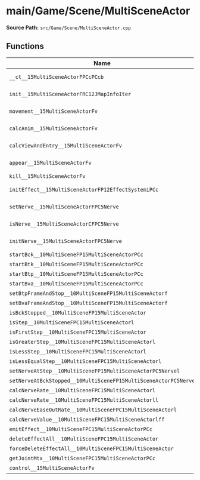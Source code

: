 # main/Game/Scene/MultiSceneActor

**Source Path:** `src/Game/Scene/MultiSceneActor.cpp`

## Functions

| Name | Address | Match % |
|------|---------|---------|
| `__ct__15MultiSceneActorFPCcPCcb` | `0x80341844` | :white_check_mark: (100.0%) |
| `init__15MultiSceneActorFRC12JMapInfoIter` | `0x80341900` | :white_check_mark: (100.0%) |
| `movement__15MultiSceneActorFv` | `0x80341904` | :white_check_mark: (100.0%) |
| `calcAnim__15MultiSceneActorFv` | `0x80341970` | :white_check_mark: (100.0%) |
| `calcViewAndEntry__15MultiSceneActorFv` | `0x803419FC` | :white_check_mark: (100.0%) |
| `appear__15MultiSceneActorFv` | `0x80341A40` | :white_check_mark: (100.0%) |
| `kill__15MultiSceneActorFv` | `0x80341A58` | :x: (0.0%) |
| `initEffect__15MultiSceneActorFP12EffectSystemiPCc` | `0x80341A9C` | :white_check_mark: (100.0%) |
| `setNerve__15MultiSceneActorFPC5Nerve` | `0x80341B10` | :white_check_mark: (100.0%) |
| `isNerve__15MultiSceneActorCFPC5Nerve` | `0x80341B18` | :white_check_mark: (100.0%) |
| `initNerve__15MultiSceneActorFPC5Nerve` | `0x80341B54` | :white_check_mark: (100.0%) |
| `startBck__10MultiSceneFP15MultiSceneActorPCc` | `0x80341BA8` | :x: (0.0%) |
| `startBtk__10MultiSceneFP15MultiSceneActorPCc` | `0x80341BB4` | :x: (0.0%) |
| `startBtp__10MultiSceneFP15MultiSceneActorPCc` | `0x80341BBC` | :x: (0.0%) |
| `startBva__10MultiSceneFP15MultiSceneActorPCc` | `0x80341BC4` | :x: (0.0%) |
| `setBtpFrameAndStop__10MultiSceneFP15MultiSceneActorf` | `0x80341BCC` | :x: (0.0%) |
| `setBvaFrameAndStop__10MultiSceneFP15MultiSceneActorf` | `0x80341C24` | :x: (0.0%) |
| `isBckStopped__10MultiSceneFP15MultiSceneActor` | `0x80341C7C` | :x: (0.0%) |
| `isStep__10MultiSceneFPC15MultiSceneActorl` | `0x80341C84` | :x: (0.0%) |
| `isFirstStep__10MultiSceneFPC15MultiSceneActor` | `0x80341C9C` | :x: (0.0%) |
| `isGreaterStep__10MultiSceneFPC15MultiSceneActorl` | `0x80341CB0` | :x: (0.0%) |
| `isLessStep__10MultiSceneFPC15MultiSceneActorl` | `0x80341CD0` | :x: (0.0%) |
| `isLessEqualStep__10MultiSceneFPC15MultiSceneActorl` | `0x80341CF0` | :x: (0.0%) |
| `setNerveAtStep__10MultiSceneFP15MultiSceneActorPC5Nervel` | `0x80341D0C` | :x: (0.0%) |
| `setNerveAtBckStopped__10MultiSceneFP15MultiSceneActorPC5Nerve` | `0x80341D28` | :x: (0.0%) |
| `calcNerveRate__10MultiSceneFPC15MultiSceneActorl` | `0x80341D78` | :x: (0.0%) |
| `calcNerveRate__10MultiSceneFPC15MultiSceneActorll` | `0x80341DF0` | :x: (0.0%) |
| `calcNerveEaseOutRate__10MultiSceneFPC15MultiSceneActorl` | `0x80341E6C` | :x: (0.0%) |
| `calcNerveValue__10MultiSceneFPC15MultiSceneActorlff` | `0x80341E9C` | :x: (0.0%) |
| `emitEffect__10MultiSceneFPC15MultiSceneActorPCc` | `0x80341EF4` | :x: (0.0%) |
| `deleteEffectAll__10MultiSceneFPC15MultiSceneActor` | `0x80341F04` | :x: (0.0%) |
| `forceDeleteEffectAll__10MultiSceneFPC15MultiSceneActor` | `0x80341F0C` | :x: (0.0%) |
| `getJointMtx__10MultiSceneFPC15MultiSceneActorPCc` | `0x80341F1C` | :x: (0.0%) |
| `control__15MultiSceneActorFv` | `0x80341F54` | :x: (0.0%) |